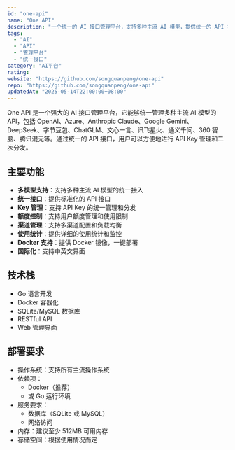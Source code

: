 ```yaml
---
id: "one-api"
name: "One API"
description: "一个统一的 AI 接口管理平台，支持多种主流 AI 模型，提供统一的 API 接口，可用于 API Key 管理和二次分发"
tags:
  - "AI"
  - "API"
  - "管理平台"
  - "统一接口"
category: "AI平台"
rating: 
website: "https://github.com/songquanpeng/one-api"
repo: "https://github.com/songquanpeng/one-api"
updatedAt: "2025-05-14T22:00:00+08:00"
---
```


One API 是一个强大的 AI 接口管理平台，它能够统一管理多种主流 AI 模型的 API，包括 OpenAI、Azure、Anthropic Claude、Google Gemini、DeepSeek、字节豆包、ChatGLM、文心一言、讯飞星火、通义千问、360 智脑、腾讯混元等。通过统一的 API 接口，用户可以方便地进行 API Key 管理和二次分发。

## 主要功能

- **多模型支持**：支持多种主流 AI 模型的统一接入
- **统一接口**：提供标准化的 API 接口
- **Key 管理**：支持 API Key 的统一管理和分发
- **额度控制**：支持用户额度管理和使用限制
- **渠道管理**：支持多渠道配置和负载均衡
- **使用统计**：提供详细的使用统计和监控
- **Docker 支持**：提供 Docker 镜像，一键部署
- **国际化**：支持中英文界面

## 技术栈

- Go 语言开发
- Docker 容器化
- SQLite/MySQL 数据库
- RESTful API
- Web 管理界面

## 部署要求

- 操作系统：支持所有主流操作系统
- 依赖项：
  - Docker（推荐）
  - 或 Go 运行环境
- 服务要求：
  - 数据库（SQLite 或 MySQL）
  - 网络访问
- 内存：建议至少 512MB 可用内存
- 存储空间：根据使用情况而定 